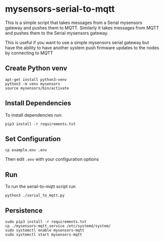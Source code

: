 # mysensors-serial-to-mqtt

This is a simple script that takes messages from a Serial mysensors gateway and pushes them to MQTT. Similarly it takes messages from MQTT and pushes them to the Serial mysensors gateway.

This is useful if you want to use a simple mysensors serial gateway but have the ability to have another system push firmware updates to the nodes by connecting to MQTT

## Create Python venv
```
apt-get install python3-venv
python3 -m venv mysensors
source mysensors/bin/activate
```

## Install Dependencies

To install dependencies run:
```
pip3 install -r requirements.txt
```

## Set Configuration

```
cp example.env .env
```
Then edit `.env` with your configuration options

## Run

To run the serial-to-mqtt script run
```
python3 ./serial_to_mqtt.py
```

## Persistence
```
sudo pip3 install -r requirements.txt
cp ./mysensors-mqtt.service /etc/systemd/system/
sudo systemctl enable mysensors-mqtt
sudo systemctl start mysensors-mqtt
```
